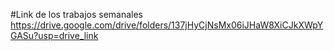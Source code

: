 #Link de los trabajos semanales
https://drive.google.com/drive/folders/137jHyCjNsMx06iJHaW8XiCJkXWpYGASu?usp=drive_link
